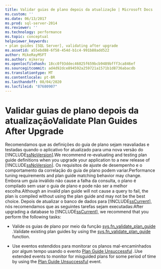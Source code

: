 ```yaml
---
title: Validar guias de plano depois da atualização | Microsoft Docs
ms.custom: ''
ms.date: 06/13/2017
ms.prod: sql-server-2014
ms.reviewer: ''
ms.technology: performance
ms.topic: conceptual
helpviewer_keywords:
- plan guides [SQL Server], validating after upgrade
ms.assetid: a55ebd88-6f58-454d-b1c4-991b88add522
author: MikeRayMSFT
ms.author: mikeray
ms.openlocfilehash: 18cc0f93ddec46025f659bcb9489bfff3ca846ef
ms.sourcegitcommit: ad4d92dce894592a259721a1571b1d8736abacdb
ms.translationtype: MT
ms.contentlocale: pt-BR
ms.lasthandoff: 08/04/2020
ms.locfileid: "87680907"
---
```

# <a name="validate-plan-guides-after-upgrade"></a><span data-ttu-id="1aaad-102">Validar guias de plano depois da atualização</span><span class="sxs-lookup"><span data-stu-id="1aaad-102">Validate Plan Guides After Upgrade</span></span>
  <span data-ttu-id="1aaad-103">Recomendamos que as definições do guia de plano sejam reavaliadas e testadas quando o aplicativo for atualizado para uma nova versão do [!INCLUDE[ssNoVersion](../../includes/ssnoversion-md.md)].</span><span class="sxs-lookup"><span data-stu-id="1aaad-103">We recommend re-evaluating and testing plan guide definitions when you upgrade your application to a new release of [!INCLUDE[ssNoVersion](../../includes/ssnoversion-md.md)].</span></span> <span data-ttu-id="1aaad-104">Os requisitos de ajuste de desempenho e o comportamento da correlação do guia de plano podem variar.</span><span class="sxs-lookup"><span data-stu-id="1aaad-104">Performance tuning requirements and plan guide matching behavior may change.</span></span> <span data-ttu-id="1aaad-105">Embora um guia inválido não cause a falha da consulta, o plano é compilado sem usar o guia de plano e pode não ser a melhor escolha.</span><span class="sxs-lookup"><span data-stu-id="1aaad-105">Although an invalid plan guide will not cause a query to fail, the plan is compiled without using the plan guide and may not be the best choice.</span></span> <span data-ttu-id="1aaad-106">Depois de atualizar o banco de dados para [!INCLUDE[ssCurrent](../../includes/sscurrent-md.md)], nós recomendamos que as seguintes tarefas sejam executadas:</span><span class="sxs-lookup"><span data-stu-id="1aaad-106">After upgrading a database to [!INCLUDE[ssCurrent](../../includes/sscurrent-md.md)], we recommend that you perform the following tasks:</span></span>  
  
-   <span data-ttu-id="1aaad-107">Valide os guias de plano por meio da função [sys.fn_validate_plan_guide](/sql/relational-databases/system-functions/sys-fn-validate-plan-guide-transact-sql) .</span><span class="sxs-lookup"><span data-stu-id="1aaad-107">Validate existing plan guides by using the [sys.fn_validate_plan_guide](/sql/relational-databases/system-functions/sys-fn-validate-plan-guide-transact-sql) function.</span></span>  
  
-   <span data-ttu-id="1aaad-108">Use eventos estendidos para monitorar os planos mal-encaminhados por algum tempo usando o evento [Plan Guide Unsuccessful](../event-classes/plan-guide-unsuccessful-event-class.md) .</span><span class="sxs-lookup"><span data-stu-id="1aaad-108">Use extended events to monitor for misguided plans for some period of time by using the [Plan Guide Unsuccessful](../event-classes/plan-guide-unsuccessful-event-class.md) event.</span></span>  
  
  
